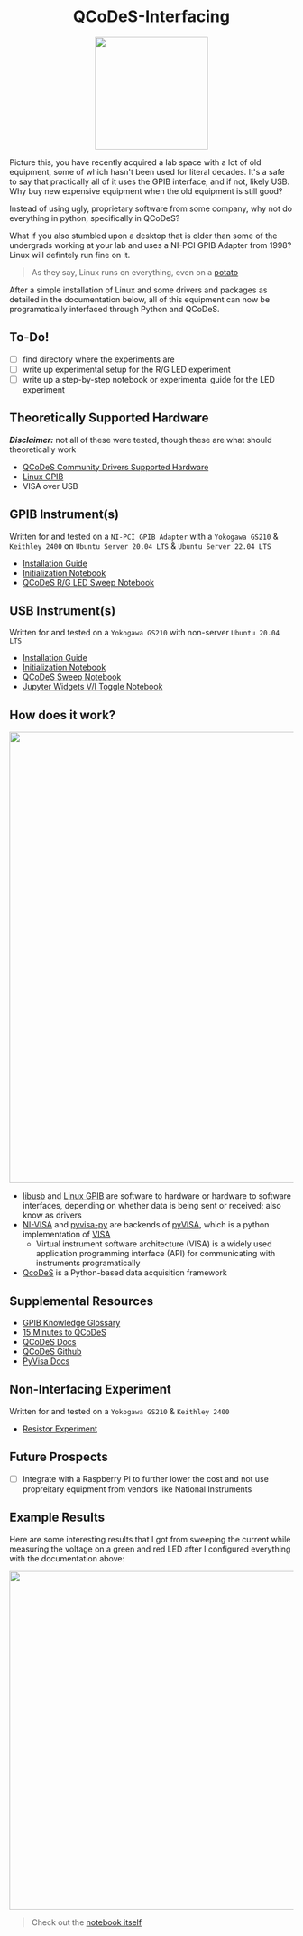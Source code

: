 <h1 align="center">
  QCoDeS-Interfacing
</h1>

<p align="center">
  <img src="https://drive.google.com/uc?id=1SHXTTPtkaeKoRXVlpD6fYRl_g1I6uMQT" width="200" height="200">
</p>


Picture this, you have recently acquired a lab space with a lot of old equipment, some of which hasn't been used for literal decades. It's a safe to say that practically all of it uses the GPIB interface, and if not, likely USB. Why buy new expensive equipment when the old equipment is still good? 

Instead of using ugly, proprietary software from some company, why not do everything in python, specifically in QCoDeS?

What if you also stumbled upon a desktop that is older than some of the undergrads working at your lab and uses a NI-PCI GPIB Adapter from 1998? Linux will defintely run fine on it.
> As they say, Linux runs on everything, even on a [potato](http://www.bbspot.com/News/2008/12/linux-on-a-potato.html?from=rss)

After a simple installation of Linux and some drivers and packages as detailed in the documentation below, all of this equipment can now be programatically interfaced through Python and QCoDeS.

## To-Do!
- [ ] find directory where the experiments are
- [ ] write up experimental setup for the R/G LED experiment
- [ ] write up a step-by-step notebook or experimental guide for the LED experiment

## Theoretically Supported Hardware
***Disclaimer:*** not all of these were tested, though these are what should theoretically work
- [QCoDeS Community Drivers Supported Hardware](https://qcodes.github.io/Qcodes/api/generated/qcodes.instrument_drivers.html)
- [Linux GPIB](https://linux-gpib.sourceforge.io/doc_html/supported-hardware.html)
- VISA over USB

## GPIB Instrument(s)
Written for and tested on a `NI-PCI GPIB Adapter` with a `Yokogawa GS210` & `Keithley 2400` on `Ubuntu Server 20.04 LTS` & `Ubuntu Server 22.04 LTS`
- [Installation Guide](/GPIB/install.md)
- [Initialization Notebook](/GPIB/initialization_GPIB.ipynb)
- [QCoDeS R/G LED Sweep Notebook](/GPIB/leds_sweep.ipynb)

## USB Instrument(s)
Written for and tested on a `Yokogawa GS210` with non-server `Ubuntu 20.04 LTS`
- [Installation Guide](/USB/install.md)
- [Initialization Notebook](/USB/initialization_USB.ipynb)
- [QCoDeS Sweep Notebook](/USB/GS210_sweep.ipynb)
- [Jupyter Widgets V/I Toggle Notebook](/USB/GS210_VI_selector.ipynb)

## How does it work?

<p align="center">
  <img src="https://drive.google.com/uc?id=1kKMcIzQy9GIJGHA6E7hjA5dIxH2-iwZb" width="800">
</p>

- [libusb](https://libusb.info) and [Linux GPIB](https://linux-gpib.sourceforge.io) are software to hardware or hardware to software interfaces, depending on whether data is being sent or received; also know as drivers
- [NI-VISA](https://www.ni.com/en-us/support/documentation/supplemental/06/ni-visa-overview.html) and [pyvisa-py](https://pypi.org/project/PyVISA-py/) are backends of [pyVISA](https://pyvisa.readthedocs.io/en/latest/), which is a python implementation of [VISA](https://en.wikipedia.org/wiki/Virtual_instrument_software_architecture)
  - Virtual instrument software architecture (VISA) is a widely used application programming interface (API) for communicating with instruments programatically
- [QcoDeS](https://qcodes.github.io/Qcodes/) is a Python-based data acquisition framework


## Supplemental Resources
- [GPIB Knowledge Glossary](https://www.contec.com/support/basic-knowledge/daq-control/gpib-communication/)
- [15 Minutes to QCoDeS](https://qcodes.github.io/Qcodes/examples/15_minutes_to_QCoDeS.html)
- [QCoDeS Docs](https://qcodes.github.io/Qcodes/)
- [QCoDeS Github](https://github.com/QCoDeS)
- [PyVisa Docs](https://pyvisa.readthedocs.io/en/latest/)

## Non-Interfacing Experiment
Written for and tested on a `Yokogawa GS210` & `Keithley 2400`
- [Resistor Experiment](/resistor_circuit.md)

## Future Prospects
- [ ] Integrate with a Raspberry Pi to further lower the cost and not use propreitary equipment from vendors like National Instruments

## Example Results
Here are some interesting results that I got from sweeping the current while measuring the voltage on a green and red LED after I configured everything with the documentation above: 

<p align="center">
  <img src="https://drive.google.com/uc?id=1hsfEJz15QvUAflM1gH-wwn7oFN3n36ZS" width="600">
</p>

> Check out the [notebook itself](/GPIB/leds_sweep.ipynb)